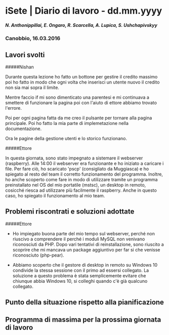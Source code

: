 

# iSete | Diario di lavoro - dd.mm.yyyy
##### N. Anthonippillai, E. Ongaro, R. Scarcella, A. Lupica, S. Ushchapivskyy
### Canobbio, 16.03.2016

## Lavori svolti
#####Nishan

Durante questa lezione ho fatto un bottone per gestire il credito massimo poi ho fatto in modo che ogni volta che inserisci un utente nuovo il credito non sia mai sopra il limite.

Mentre faccio if mi sono dimenticato una parentesi e mi continuava
a smettere di funzionare la pagina poi con l'aiuto di ettore abbiamo trovato l'errore.

Poi per ogni pagina fatta da me creo il pulsante per tornare alla pagina principale. Poi ho fatto la mia parte di implemetazione nella documentazione.

Ora le pagine della gestione utenti e lo storico funzionano.

#####Ettore

In questa giornata, sono stato impegnato a sistemare il webserver (raspberry).
Alle 14:00 il webserver era funzionante e ho iniziato a caricare i file.
Per fare ciò, ho scaricato 'pscp' (consigliato da Muggiasca) e ho spiegato al resto del team il corretto
funzionamento del programma. Inoltre, ho anche scoperto come fare in modo di utilizzare tramite
un programma preinstallato nel OS del mio portatile (mstsc), un desktop in remoto, cosicché riesca ad utilizzare
più facilmente il raspberry. Anche in questo caso, ho spiegato il funzionamento al mio team.

##  Problemi riscontrati e soluzioni adottate
#####Ettore
- Ho impiegato buona parte del mio tempo sul webserver, perché non riuscivo a comprendere il perché
  i moduli MySQL non venivano riconosciuti da PHP. Dopo vari tentativi di reinstallazione, sono riuscito a scoprire
  che mi mancava un package aggiuntivo per far si che venisse riconosciuto (php-pear).

- Abbiamo scoperto che il gestore di desktop in remoto su Windows 10 condivide la stessa sessione
  con il primo ad essersi collegato. La soluzione a questo problema è stata semplicemente evitare che
  chiunque abbia Windows 10, si colleghi quando c'è già qualcuno collegato.

##  Punto della situazione rispetto alla pianificazione


## Programma di massima per la prossima giornata di lavoro
